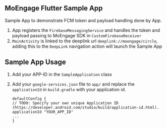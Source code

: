 ## MoEngage Flutter Sample App

Sample App to demonstrate FCM token and payload handling done by App.

1. App registers the `FirebaseMessagingService` and handles the token and payload passing to MoEngage SDK in `CustomFirebaseReceiver`
2. `MainActivity` is linked to the deeplink url `deeplink://moengage/circle`, adding this to the `DeepLink` navigation action will launch the Sample App

## Sample App Usage

1. Add your APP-ID in the `SampleApplication` class
2. Add your `google-services.json` file to `app/` and replace the `applicationId` in `build.gradle` with your application id.

    ```
   defaultConfig {
   // TODO: Specify your own unique Application ID (https://developer.android.com/studio/build/application-id.html).
   applicationId "YOUR_APP_ID"
   ...
   }
   ```
